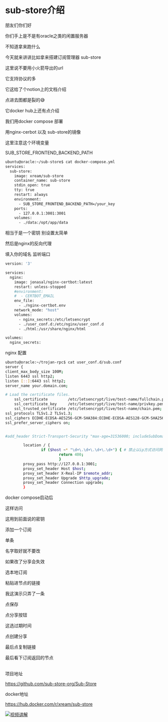 # sub-store介绍

朋友们你们好

你们手上是不是有oracle之类的闲置服务器

不知道拿来跑什么

今天就来讲讲比如拿来搭建订阅管理器 sub-store


这里说不要用小火箭导出的url

它支持协议的多

它这给了个notion上的文档介绍

点进去图都是裂的😅


它docker hub上还有点介绍

我们用docker compose 部署


用nginx-cerbot 以及 sub-store的镜像


这里注意这个环境变量


SUB_STORE_FRONTEND_BACKEND_PATH

```bash
ubuntu@oracle:~/sub-store$ cat docker-compose.yml
services:
  sub-store:
    image: xream/sub-store
    container_name: sub-store
    stdin_open: true
    tty: true
    restart: always
    environment:
      - SUB_STORE_FRONTEND_BACKEND_PATH=/your_key
    ports:
      - 127.0.0.1:3001:3001
    volumes:
      - ./data:/opt/app/data
```


相当于是一个密钥 别设置太简单


然后是nginx的反向代理

填入你的域名 监听端口

```bash
version: '3'

services:
  nginx:
    image: jonasal/nginx-certbot:latest
    restart: unless-stopped
    #environment:
    #  - CERTBOT_EMAIL
    env_file:
      - ./nginx-certbot.env
    network_mode: "host"
    volumes:
      - nginx_secrets:/etc/letsencrypt
      - ./user_conf.d:/etc/nginx/user_conf.d
      - ./html:/usr/share/nginx/html

volumes:
  nginx_secrets:
```

nginx 配置

```bash
ubuntu@oracle:~/trojan-rpc$ cat user_conf.d/sub.conf
server {
client_max_body_size 100M;
listen 6443 ssl http2;
listen [::]:6443 ssl http2;
server_name your.domain.com;

# Load the certificate files.
    ssl_certificate         /etc/letsencrypt/live/test-name/fullchain.pem;
    ssl_certificate_key     /etc/letsencrypt/live/test-name/privkey.pem;
    ssl_trusted_certificate /etc/letsencrypt/live/test-name/chain.pem;
ssl_protocols TLSv1.2 TLSv1.3;
ssl_ciphers ECDHE-ECDSA-AES256-GCM-SHA384:ECDHE-ECDSA-AES128-GCM-SHA256:ECDHE-ECDSA-CHACHA20-POLY1305;
ssl_prefer_server_ciphers on;


#add_header Strict-Transport-Security "max-age=31536000; includeSubDomains; preload" always; # 启用HSTS

        location / {
                if ($host ~* "\d+\.\d+\.\d+\.\d+") { # 禁止以ip方式访问网站
                        return 400;
                        }
        proxy_pass http://127.0.0.1:3001;
        proxy_set_header Host $host;
        proxy_set_header X-Real-IP $remote_addr;
        proxy_set_header Upgrade $http_upgrade;
        proxy_set_header Connection upgrade;
        }
```


docker compose启动后

这样访问

这用到前面说的密钥


添加一个订阅


单条

名字取好就不要改

如果改了分享会失效


选本地订阅


粘贴进节点的链接

我这演示只弄了一条

点保存


点分享按钮

这选过期时间

点创建分享

最后点复制链接


最后看下订阅返回的节点


\
项目地址

https://github.com/sub-store-org/Sub-Store

docker地址

https://hub.docker.com/r/xream/sub-store


[![视频讲解](https://img.youtube.com/vi/JGh4qW%5FbWsA/0.jpg)](https://www.youtube.com/watch?v=JGh4qW%5FbWsA)
